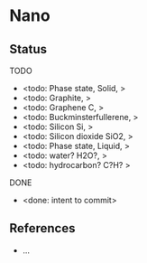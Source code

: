 # Nano

## Status

TODO
* <todo: Phase state, Solid, >
* <todo: Graphite, >
* <todo: Graphene C, >
* <todo: Buckminsterfullerene, >
* <todo: Silicon Si, >
* <todo: Silicon dioxide SiO2, >
* <todo: Phase state, Liquid, >
* <todo: water? H2O?, >
* <todo: hydrocarbon? C?H? >

DONE
* <done: intent to commit>

## References

* ...
